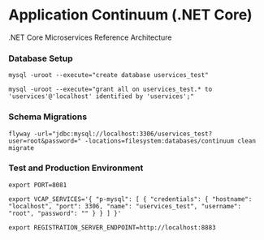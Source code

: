 # Application Continuum (.NET Core)

.NET Core Microservices Reference Architecture

### Database Setup

```
mysql -uroot --execute="create database uservices_test"

mysql -uroot --execute="grant all on uservices_test.* to 'uservices'@'localhost' identified by 'uservices';"
```

### Schema Migrations

```
flyway -url="jdbc:mysql://localhost:3306/uservices_test?user=root&password=" -locations=filesystem:databases/continuum clean migrate
```

### Test and Production Environment

````
export PORT=8081

export VCAP_SERVICES='{ "p-mysql": [ { "credentials": { "hostname": "localhost", "port": 3306, "name": "uservices_test", "username": "root", "password": "" } } ] }'
 
export REGISTRATION_SERVER_ENDPOINT=http://localhost:8883
````